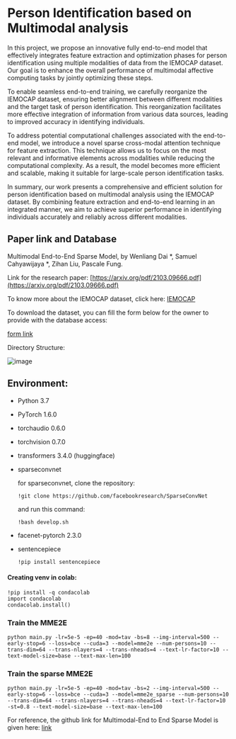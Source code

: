 # Person Identification based on Multimodal analysis

In this project, we propose an innovative fully end-to-end model that effectively integrates feature extraction and optimization phases for person identification using multiple modalities of data from the IEMOCAP dataset. Our goal is to enhance the overall performance of multimodal affective computing tasks by jointly optimizing these steps.

To enable seamless end-to-end training, we carefully reorganize the IEMOCAP dataset, ensuring better alignment between different modalities and the target task of person identification. This reorganization facilitates more effective integration of information from various data sources, leading to improved accuracy in identifying individuals.

To address potential computational challenges associated with the end-to-end model, we introduce a novel sparse cross-modal attention technique for feature extraction. This technique allows us to focus on the most relevant and informative elements across modalities while reducing the computational complexity. As a result, the model becomes more efficient and scalable, making it suitable for large-scale person identification tasks.

In summary, our work presents a comprehensive and efficient solution for person identification based on multimodal analysis using the IEMOCAP dataset. By combining feature extraction and end-to-end learning in an integrated manner, we aim to achieve superior performance in identifying individuals accurately and reliably across different modalities. 
## Paper link and Database

Multimodal End-to-End Sparse Model, by Wenliang Dai *, Samuel Cahyawijaya *, Zihan Liu, Pascale Fung.

Link for the research paper: [https://arxiv.org/pdf/2103.09666.pdf](https://arxiv.org/pdf/2103.09666.pdf)

To know more about the IEMOCAP dataset, click here:
[IEMOCAP](https://sail.usc.edu/iemocap/)


To download the dataset, you can fill the form below for the owner to provide with the database access:

[form link](https://docs.google.com/forms/d/e/1FAIpQLScBecgI2K5bFTrXi_-05IYSSwOcqL5mX7dh57xcJV1m_NoznA/viewform)

Directory Structure:

![image](https://github.com/GANeelima/Multimodal-Person-Identification-/assets/114975668/fa031994-6423-4802-8612-40221fe65703)




## Environment:

* Python 3.7
* PyTorch 1.6.0
* torchaudio 0.6.0
* torchvision 0.7.0
* transformers 3.4.0 (huggingface)
* sparseconvnet

  for sparseconvnet, clone the repository:
  ```console
  !git clone https://github.com/facebookresearch/SparseConvNet
  ```
  and
  run this command:
   ```console
  !bash develop.sh
  ```
  
* facenet-pytorch 2.3.0
* sentencepiece
  
  ```console
  !pip install sentencepiece
  ```
#### Creating venv in colab:

```console
!pip install -q condacolab
import condacolab
condacolab.install()
```
### Train the MME2E

```console
python main.py -lr=5e-5 -ep=40 -mod=tav -bs=8 --img-interval=500 --early-stop=6 --loss=bce --cuda=3 --model=mme2e --num-persons=10 --trans-dim=64 --trans-nlayers=4 --trans-nheads=4 --text-lr-factor=10 --text-model-size=base --text-max-len=100
```

### Train the sparse MME2E

```console
python main.py -lr=5e-5 -ep=40 -mod=tav -bs=2 --img-interval=500 --early-stop=6 --loss=bce --cuda=3 --model=mme2e_sparse --num-persons=10 --trans-dim=64 --trans-nlayers=4 --trans-nheads=4 --text-lr-factor=10 -st=0.8 --text-model-size=base --text-max-len=100
```

For reference, the github link for Multimodal-End to End Sparse Model is given here:
[link](https://github.com/wenliangdai/Multimodal-End2end-Sparse.git/)
